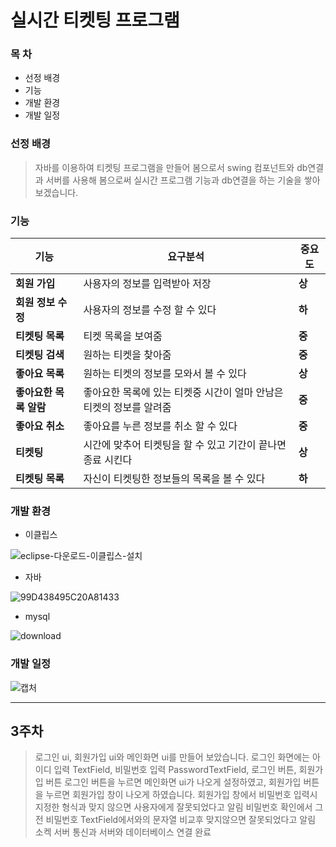 # 실시간 티켓팅 프로그램

### **__목 차__**
- 선정 배경
- 기능
- 개발 환경
- 개발 일정

### 선정 배경
> 자바를 이용하여 티켓팅 프로그램을 만들어 봄으로서 
> swing 컴포넌트와 db연결과 서버를 사용해
> 봄으로써 실시간 프로그램 기능과 db연결을 하는
> 기술을 쌓아보겠습니다.

### 기능
| 기능 | 요구분석 | 중요도 |
| -------- | --------- | ------ |
| **회원 가입** | 사용자의 정보를 입력받아 저장 | **상** |
| **회원 정보 수정** | 사용자의 정보를 수정 할 수 있다 | **하** |
| **티켓팅 목록** | 티켓 목록을 보여줌 | **중** |
| **티켓팅 검색** | 원하는 티켓을 찾아줌 | **중** |
| **좋아요 목록**  | 원하는 티켓의 정보를 모와서 볼 수 있다 | **상** |
| **좋아요한 목록 알람** | 좋아요한 목록에 있는 티켓중 시간이 얼마 안남은 티켓의 정보를 알려줌 | **중** |
| **좋아요 취소** | 좋아요를 누른 정보를 취소 할 수 있다 | **중** |
| **티켓팅** | 시간에 맞추어 티켓팅을 할 수 있고 기간이 끝나면 종료 시킨다 | **상** |
| **티켓팅 목록** | 자신이 티켓팅한 정보들의 목록을 볼 수 있다 | **하** |

### 개발 환경
- 이클립스

![eclipse-다운로드-이클립스-설치](https://user-images.githubusercontent.com/44799091/159211156-aafc3add-1f82-45e2-8603-9b953c240d1a.png)


- 자바

![99D438495C20A81433](https://user-images.githubusercontent.com/44799091/159215958-9fe1f431-8c26-4b35-beb3-934d76ead3f8.png)

- mysql

![download](https://user-images.githubusercontent.com/44799091/159211059-16e31898-b8eb-47c8-a65f-ea14ff7fead9.jpg)

### 개발 일정

![캡처](https://user-images.githubusercontent.com/44799091/159210928-97cf5e7c-e98e-4c17-b4f0-c3577a81754b.PNG)

***
## 3주차
> 로그인 ui, 회원가입 ui와 메인화면 ui를 만들어 보았습니다.
> 로그인 화면에는 아이디 입력 TextField, 비밀번호 입력 PasswordTextField, 로그인 버튼, 회원가입 버튼
> 로그인 버튼을 누르면 메인화면 ui가 나오게 설정하였고, 회원가입 버튼을 누르면 회원가입 창이 나오게 하였습니다.
> 회원가입 창에서 비밀번호 입력시 지정한 형식과 맞지 않으면 사용자에게 잘못되었다고 알림
> 비밀번호 확인에서 그전 비밀번호 TextField에서와의 문자열 비교후 맞지않으면 잘못되었다고 알림
> 소켁 서버 통신과 서버와 데이터베이스 연결 완료
